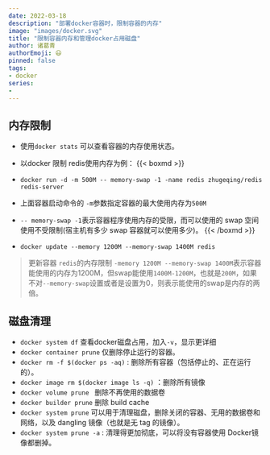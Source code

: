 ```yaml
---
date: 2022-03-18
description: "部署docker容器时，限制容器的内存"
image: "images/docker.svg"
title: "限制容器内存和管理docker占用磁盘"
author: 诸葛青
authorEmoji: 😃
pinned: false
tags:
- docker
series:
- 
---
```


## 内存限制
* 使用`docker stats` 可以查看容器的内存使用状态。

* 以docker 限制 redis使用内存为例：
{{< boxmd >}}
* `docker run -d -m 500M -- memory-swap -1 -name redis zhugeqing/redis redis-server`
* 上面容器启动命令的 `-m`参数指定容器的最大使用内存为`500M`
* `-- memory-swap -1`表示容器程序使用内存的受限，而可以使用的 swap 空间使用不受限制(宿主机有多少 swap 容器就可以使用多少)。
{{< /boxmd >}}


* `docker update --memory 1200M --memory-swap 1400M redis`
> 更新容器 `redis`的内存限制
> `-memory 1200M --memory-swap 1400M`表示容器能使用的内存为1200M，但swap能使用`1400M-1200M`，也就是`200M`，如果不对`--memory-swap`设置或者是设置为0，则表示能使用的swap是内存的两倍。

## 磁盘清理
* `docker system df` 查看docker磁盘占用，加入`-v`，显示更详细
* `docker container prune` 仅删除停止运行的容器。
* `docker rm -f $(docker ps -aq)` : 删除所有容器（包括停止的、正在运行的）。
* `docker image rm $(docker image ls -q)` ：删除所有镜像
* `docker volume prune ` 删除不再使用的数据卷
* `docker builder prune` 删除 build cache
* `docker system prune` 可以用于清理磁盘，删除关闭的容器、无用的数据卷和网络，以及 dangling 镜像（也就是无 tag 的镜像）。
* `docker system prune -a` : 清理得更加彻底，可以将没有容器使用 Docker镜像都删掉。
